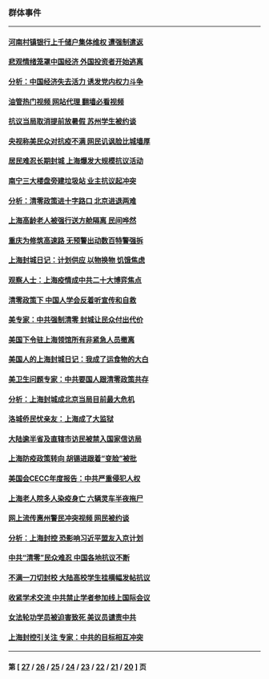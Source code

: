 ### 群体事件
---
#### [河南村镇银行上千储户集体维权 遭强制遣返](../../pages/ncid279/n13743906.md?05271645) 
#### [悲观情绪笼罩中国经济 外国投资者开始逃离](../../pages/ncid279/n13743825.md?05271645) 
#### [分析：中国经济失去活力 诱发党内权力斗争](../../pages/ncid279/n13740219.md?05271645) 
#### [油管热门视频 网站代理 翻墙必看视频](http://209.222.30.114:81/youtube.html?05271645)
#### [抗议当局取消提前放暑假 苏州学生被约谈](../../pages/ncid279/n13738981.md?05271645) 
#### [央视称美民众对抗疫不满 网民讥讽脸比城墙厚](../../pages/ncid279/n13738685.md?05271645) 
#### [居民难忍长期封城 上海爆发大规模抗议活动](../../pages/ncid279/n13724894.md?05271645) 
#### [南宁三大楼盘旁建垃圾站 业主抗议起冲突](../../pages/ncid279/n13723244.md?05271645) 
#### [分析：清零政策进十字路口 北京进退两难](../../pages/ncid279/n13722760.md?05271645) 
#### [上海高龄老人被强行送方舱隔离 民间哗然](../../pages/ncid279/n13717318.md?05271645) 
#### [重庆为修筑高速路 无预警出动数百特警强拆](../../pages/ncid279/n13716893.md?05271645) 
#### [上海封城日记：计划供应 以物换物 饥饿焦虑](../../pages/ncid279/n13715646.md?05271645) 
#### [观察人士：上海疫情成中共二十大博弈焦点](../../pages/ncid279/n13713349.md?05271645) 
#### [清零政策下 中国人学会反着听宣传和自救](../../pages/ncid279/n13711002.md?05271645) 
#### [美专家：中共强制清零 封城让民众付出代价](../../pages/ncid279/n13709482.md?05271645) 
#### [美国下令驻上海领馆所有非紧急人员撤离](../../pages/ncid279/n13709373.md?05271645) 
#### [美国人的上海封城日记：我成了运食物的大白](../../pages/ncid279/n13707573.md?05271645) 
#### [美卫生问题专家：中共要国人跟清零政策共存](../../pages/ncid279/n13705925.md?05271645) 
#### [分析：上海封城成北京当局目前最大危机](../../pages/ncid279/n13702771.md?05271645) 
#### [洛城侨民忧亲友：上海成了大监狱](../../pages/ncid279/n13693937.md?05271645) 
#### [大陆逾半省及直辖市访民被禁入国家信访局](../../pages/ncid279/n13689201.md?05271645) 
#### [上海防疫政策转向 胡锡进跟着“变脸”被批](../../pages/ncid279/n13688098.md?05271645) 
#### [美国会CECC年度报告：中共严重侵犯人权](../../pages/ncid279/n13687784.md?05271645) 
#### [上海老人院多人染疫身亡 六辆灵车半夜拖尸](../../pages/ncid279/n13687060.md?05271645) 
#### [网上流传惠州警民冲突视频 网民被约谈](../../pages/ncid279/n13687562.md?05271645) 
#### [分析：上海封控 恐影响习近平盟友入京计划](../../pages/ncid279/n13686881.md?05271645) 
#### [中共“清零”民众难忍 中国各地抗议不断](../../pages/ncid279/n13685186.md?05271645) 
#### [不满一刀切封校 大陆高校学生挂横幅发帖抗议](../../pages/ncid279/n13683669.md?05271645) 
#### [收紧学术交流 中共禁止学者参加线上国际会议](../../pages/ncid279/n13684255.md?05271645) 
#### [女法轮功学员被迫害致死 美议员谴责中共](../../pages/ncid279/n13682069.md?05271645) 
#### [上海封控引关注 专家：中共的目标相互冲突](../../pages/ncid279/n13679402.md?05271645) 

---
#### 第 [ [27](./27.md?05271645) / [26](./26.md?05271645) / [25](./25.md?05271645) / [24](./24.md?05271645) / [23](./23.md?05271645) / [22](./22.md?05271645) / [21](./21.md?05271645) / [20](./20.md?05271645) ] 页
